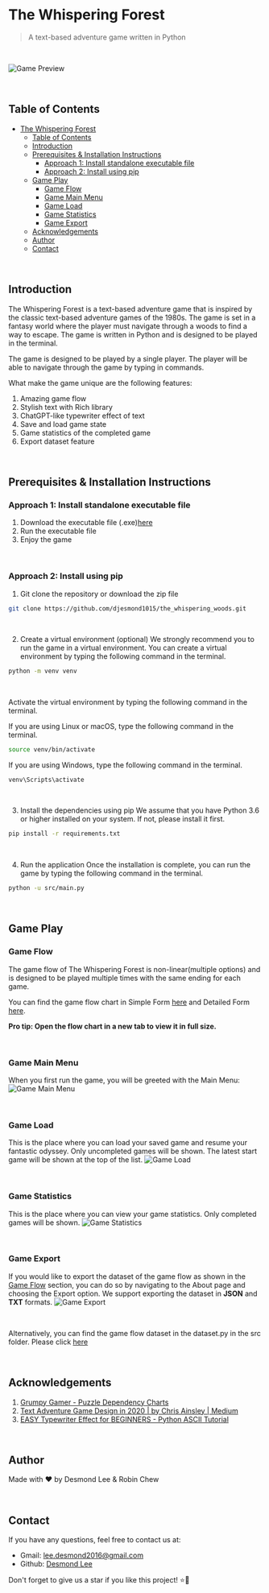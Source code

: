 # The Whispering Forest

> A text-based adventure game written in Python

<br>

![Game Preview](docs/static/game_preview_screen.png)

<br>

## Table of Contents

- [The Whispering Forest](#the-whispering-forest)
  - [Table of Contents](#table-of-contents)
  - [Introduction](#introduction)
  - [Prerequisites \& Installation Instructions](#prerequisites--installation-instructions)
    - [Approach 1: Install standalone executable file](#approach-1-install-standalone-executable-file)
    - [Approach 2: Install using pip](#approach-2-install-using-pip)
  - [Game Play](#game-play)
    - [Game Flow](#game-flow)
    - [Game Main Menu](#game-main-menu)
    - [Game Load](#game-load)
    - [Game Statistics](#game-statistics)
    - [Game Export](#game-export)
  - [Acknowledgements](#acknowledgements)
  - [Author](#author)
  - [Contact](#contact)

<br>

## Introduction

The Whispering Forest is a text-based adventure game that is inspired by the classic text-based adventure games of the 1980s. The game is set in a fantasy world where the player must navigate through a woods to find a way to escape. The game is written in Python and is designed to be played in the terminal.

The game is designed to be played by a single player. The player will be able to navigate through the game by typing in commands.

What make the game unique are the following features:

1. Amazing game flow
2. Stylish text with Rich library
3. ChatGPT-like typewriter effect of text
4. Save and load game state
5. Game statistics of the completed game
6. Export dataset feature

<br>

## Prerequisites & Installation Instructions

### Approach 1: Install standalone executable file

1. Download the executable file (.exe)[here](https://github.com/djesmond1015/the_whispering_woods/blob/main/theWhisperingForest.zip)
2. Run the executable file
3. Enjoy the game

<br>

### Approach 2: Install using pip

1. Git clone the repository or download the zip file

```bash
git clone https://github.com/djesmond1015/the_whispering_woods.git
```

<br>

2. Create a virtual environment (optional)
   We strongly recommend you to run the game in a virtual environment. You can create a virtual environment by typing the following command in the terminal.

```bash
python -m venv venv
```

<br>

Activate the virtual environment by typing the following command in the terminal.

If you are using Linux or macOS, type the following command in the terminal.

```bash
source venv/bin/activate
```

If you are using Windows, type the following command in the terminal.

```command prompt
venv\Scripts\activate
```

<br>

3. Install the dependencies using pip
   We assume that you have Python 3.6 or higher installed on your system. If not, please install it first.

```bash
pip install -r requirements.txt
```

<br>

4. Run the application
   Once the installation is complete, you can run the game by typing the following command in the terminal.

```bash
python -u src/main.py
```

<br>

## Game Play

### Game Flow

The game flow of The Whispering Forest is non-linear(multiple options) and is designed to be played multiple times with the same ending for each game.

You can find the game flow chart in Simple Form [here](docs/static/game_flow_simple.png) and Detailed Form [here](docs/static/game_flow_detailed.png).

**Pro tip: Open the flow chart in a new tab to view it in full size.**

<br>

### Game Main Menu

When you first run the game, you will be greeted with the Main Menu:
![Game Main Menu](docs/static/main_menu.png)

<br>

### Game Load

This is the place where you can load your saved game and resume your fantastic odyssey. Only uncompleted games will be shown. The latest start game will be shown at the top of the list.
![Game Load](docs/static/game_load.png)

<br>

### Game Statistics

This is the place where you can view your game statistics. Only completed games will be shown.
![Game Statistics](docs/static/game_statistics.png)

<br>

### Game Export

If you would like to export the dataset of the game flow as shown in the [Game Flow](#game-flow) section, you can do so by navigating to the About page and choosing the Export option. We support exporting the dataset in **JSON** and **TXT** formats.
![Game Export](docs/static/game_export.png)

<br>

Alternatively, you can find the game flow dataset in the dataset.py in the src folder. Please click [here](src/dataset.py#L57)

<br>

## Acknowledgements

1. [Grumpy Gamer - Puzzle Dependency Charts](https://grumpygamer.com/puzzle_dependency_charts)
2. [Text Adventure Game Design in 2020 | by Chris Ainsley | Medium](https://medium.com/@model_train/text-adventure-game-design-in-2020-608528ac8bda)
3. [EASY Typewriter Effect for BEGINNERS - Python ASCII Tutorial](https://youtu.be/EVudW0H_2T8?si=vhtljV73KEpJpqC8)

<br>

## Author

Made with ❤️ by Desmond Lee & Robin Chew

<br>

## Contact

If you have any questions, feel free to contact us at:

- Gmail: lee.desmond2016@gmail.com
- Github: [Desmond Lee](https://github.com/djesmond1015)

Don't forget to give us a star if you like this project! ⭐🥰
<br>
